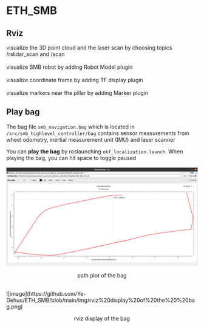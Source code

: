 # ETH_SMB
## Rviz
visualize the 3D point cloud and the laser scan by choosing topics /rslidar_scan and /scan <br><br>
visualize SMB robot by adding Robot Model plugin <br><br>
visualize coordinate frame by adding TF display plugin <br><br>
visualize markers near the pillar by adding Marker plugin <br>
## Play bag
The bag file `smb_navigation.bag` which is located in `/src/smb_highlevel_controller/bag` contains sensor measurements from wheel odometry, inertial measurement unit (IMU) and laser scanner <br>
  
You can **play the bag** by roslaunching `ekf_localization.launch`. When playing the bag, you can hit space to toggle paused<br>
<br>
![image](https://github.com/Ye-Dehuo/ETH_SMB/blob/main/img/recorded%20path%20plot.png) <br>
<p align="center"> path plot of the bag </p> <br>
![image](https://github.com/Ye-Dehuo/ETH_SMB/blob/main/img/rviz%20display%20of%20the%20%20bag.png) <br>
<p align="center"> rviz display of the bag </p> <br>
